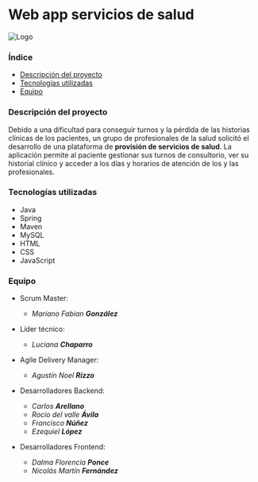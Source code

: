 # Web app servicios de salud

![Logo](https://seeklogo.com/images/M/medicina-logo-886CC8F59D-seeklogo.com.png "Logo servicios de salud")



### Índice

- [Descripción del proyecto](#Descripción-del-proyecto)
- [Tecnologías utilizadas](#Tecnologías-utilizadas)
- [Equipo](#desarrolladores)



### Descripción del proyecto


Debido a una dificultad para conseguir turnos y la pérdida de las historias clínicas de los pacientes, un grupo de profesionales de la salud solicitó el desarrollo de una plataforma de **provisión de servicios de salud**.
La aplicación permite al paciente gestionar sus turnos de consultorio, ver su historial clínico y acceder a los días y horarios de atención de los y las profesionales.




### Tecnologías utilizadas

- Java
- Spring
- Maven
- MySQL
- HTML
- CSS
- JavaScript



### Equipo

- Scrum Master:
   - _Mariano Fabian **González**_
  
- Líder técnico:
   - _Luciana **Chaparro**_
  
- Agile Delivery Manager:
   - _Agustín Noel **Rizzo**_

- Desarrolladores Backend:
   - _Carlos **Arellano**_
   - _Rocío del valle **Ávila**_
   - _Francisco **Núñez**_
   - _Ezequiel **López**_
  
- Desarrolladores Frontend:
   - _Dalma Florencia **Ponce**_
   - _Nicolás Martín **Fernández**_



